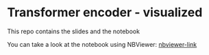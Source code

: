 # Transformer encoder - visualized

This repo contains the slides and the notebook

You can take a look at the notebook using NBViewer:
[nbviewer-link](https://nbviewer.jupyter.org/github/mertensu/transformer-tutorial/blob/master/transformer_encoder.ipynb)
